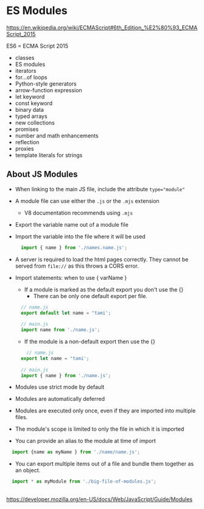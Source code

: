 # ES Modules 
https://en.wikipedia.org/wiki/ECMAScript#6th_Edition_%E2%80%93_ECMAScript_2015 


ES6 = ECMA Script 2015 
- classes
- ES modules
- iterators 
- for...of loops
- Python-style generators 
- arrow-function expression 
- let keyword
- const keyword
- binary data 
- typed arrays 
- new collections 
- promises
- number and math enhancements 
- reflection 
- proxies
- template literals for strings  

## About JS Modules 
- When linking to the main JS file, include the attribute `type="module"`
- A module file can use either the `.js` or the `.mjs` extension
  - V8 documentation recommends using `.mjs`
- Export the variable name out of a module file
- Import the variable into the file where it will be used
  ```javascript
    import { name } from './names.name.js';
  ```
- A server is required to load the html pages correctly. They cannot be served from `file://` as this throws a CORS error.

- Import statements: when to use { varName }
  - If a module is marked as the default export you don't use the {}
    - There can be only one default export per file.

  ```javascript
    // name.js
    export default let name = "tami';
    
    // main.js
    import name from './name.js';
  ```

  - If the module is a non-default export then use the {}

  ```javascript
      // name.js
    export let name = "tami';
    
    // main.js
    import { name } from './name.js';
  ```
- Modules use strict mode by default
- Modules are automatically deferred
- Modules are executed only once, even if they are imported into multiple files.
- The module's scope is limited to only the file in which it is imported
- You can provide an alias to the module at time of import 
```javascript
  import {name as myName } from './name/name.js';
```
- You can export multiple items out of a file and bundle them together as an  object.
```javascript
  import * as myModule from './big-file-of-modules.js';
```
##
https://developer.mozilla.org/en-US/docs/Web/JavaScript/Guide/Modules
